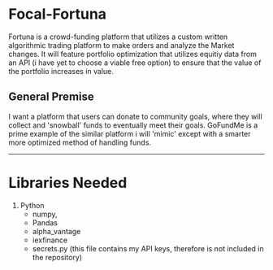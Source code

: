 # Focal-Fortuna
Fortuna is a crowd-funding platform that utilizes a custom written algorithmic trading platform to make orders and analyze the Market changes. It will feature portfolio optimization that utilizes equitiy data from an API (i have yet to choose a viable free option) to ensure that the value of the portfolio increases in value.

## General Premise
I want a platform that users can donate to community goals, where they will collect and 'snowball' funds to eventually meet their goals. GoFundMe is a prime example of the similar platform i will 'mimic' except with a smarter more optimized method of handling funds.

_________________

# Libraries Needed

1. Python
    - numpy, 
    - Pandas
    - alpha_vantage
    - iexfinance
    - secrets.py (this file contains my API keys, therefore is not included in the repository)
